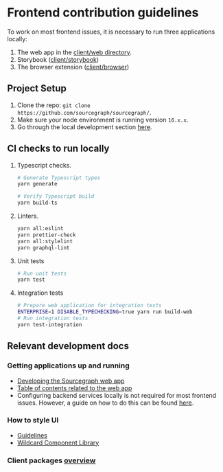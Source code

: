 # Frontend contribution guidelines

To work on most frontend issues, it is necessary to run three applications locally:

1. The web app in the [client/web directory](https://github.com/sourcegraph/sourcegraph/tree/main/client/web).
2. Storybook ([client/storybook](https://github.com/sourcegraph/sourcegraph/tree/main/client/storybook))
3. The browser extension ([client/browser](https://github.com/sourcegraph/sourcegraph/tree/main/client/browser))

## Project Setup

1. Clone the repo: `git clone https://github.com/sourcegraph/sourcegraph/`.
2. Make sure your node environment is running version `16.x.x`.
3. Go through the local development section [here](https://docs.sourcegraph.com/dev/background-information/web/web_app#local-development).

## CI checks to run locally

1. Typescript checks.

    ```sh
    # Generate Typescript types
    yarn generate

    # Verify Typescript build
    yarn build-ts
    ```

2. Linters.

    ```sh
    yarn all:eslint
    yarn prettier-check
    yarn all:stylelint
    yarn graphql-lint
    ```

3. Unit tests

    ```sh
    # Run unit tests
    yarn test
    ```

4. Integration tests

    ```sh
    # Prepare web application for integration tests
    ENTERPRISE=1 DISABLE_TYPECHECKING=true yarn run build-web
    # Run integration tests
    yarn test-integration
    ```

## Relevant development docs

### Getting applications up and running

- [Developing the Sourcegraph web app](https://docs.sourcegraph.com/dev/background-information/web/web_app#commands)
- [Table of contents related to the web app](https://docs.sourcegraph.com/dev/background-information/web)
- Configuring backend services locally is not required for most frontend issues. However, a guide on how to do this can be found [here](https://docs.sourcegraph.com/dev/getting-started).

### How to style UI

- [Guidelines](https://docs.sourcegraph.com/dev/background-information/web/styling)
- [Wildcard Component Library](https://docs.sourcegraph.com/dev/background-information/web/wildcard)

### Client packages [overview](https://github.com/sourcegraph/sourcegraph/blob/main/client/README.md)
